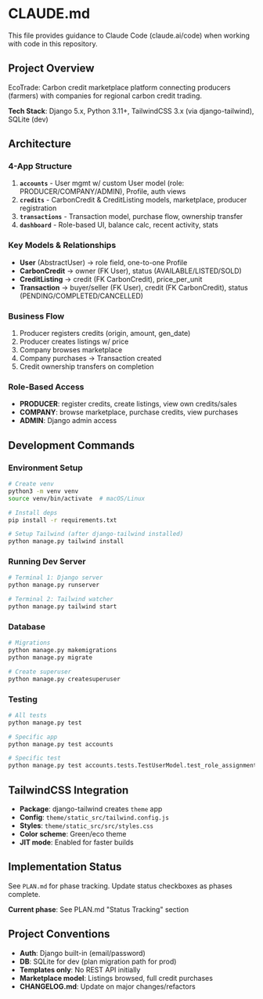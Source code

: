# CLAUDE.md

This file provides guidance to Claude Code (claude.ai/code) when working with code in this repository.

## Project Overview

EcoTrade: Carbon credit marketplace platform connecting producers (farmers) with companies for regional carbon credit trading.

**Tech Stack**: Django 5.x, Python 3.11+, TailwindCSS 3.x (via django-tailwind), SQLite (dev)

## Architecture

### 4-App Structure

1. **`accounts`** - User mgmt w/ custom User model (role: PRODUCER/COMPANY/ADMIN), Profile, auth views
2. **`credits`** - CarbonCredit & CreditListing models, marketplace, producer registration
3. **`transactions`** - Transaction model, purchase flow, ownership transfer
4. **`dashboard`** - Role-based UI, balance calc, recent activity, stats

### Key Models & Relationships

- **User** (AbstractUser) → role field, one-to-one Profile
- **CarbonCredit** → owner (FK User), status (AVAILABLE/LISTED/SOLD)
- **CreditListing** → credit (FK CarbonCredit), price_per_unit
- **Transaction** → buyer/seller (FK User), credit (FK CarbonCredit), status (PENDING/COMPLETED/CANCELLED)

### Business Flow

1. Producer registers credits (origin, amount, gen_date)
2. Producer creates listings w/ price
3. Company browses marketplace
4. Company purchases → Transaction created
5. Credit ownership transfers on completion

### Role-Based Access

- **PRODUCER**: register credits, create listings, view own credits/sales
- **COMPANY**: browse marketplace, purchase credits, view purchases
- **ADMIN**: Django admin access

## Development Commands

### Environment Setup
```bash
# Create venv
python3 -m venv venv
source venv/bin/activate  # macOS/Linux

# Install deps
pip install -r requirements.txt

# Setup Tailwind (after django-tailwind installed)
python manage.py tailwind install
```

### Running Dev Server
```bash
# Terminal 1: Django server
python manage.py runserver

# Terminal 2: Tailwind watcher
python manage.py tailwind start
```

### Database
```bash
# Migrations
python manage.py makemigrations
python manage.py migrate

# Create superuser
python manage.py createsuperuser
```

### Testing
```bash
# All tests
python manage.py test

# Specific app
python manage.py test accounts

# Specific test
python manage.py test accounts.tests.TestUserModel.test_role_assignment
```

## TailwindCSS Integration

- **Package**: django-tailwind creates `theme` app
- **Config**: `theme/static_src/tailwind.config.js`
- **Styles**: `theme/static_src/src/styles.css`
- **Color scheme**: Green/eco theme
- **JIT mode**: Enabled for faster builds

## Implementation Status

See `PLAN.md` for phase tracking. Update status checkboxes as phases complete.

**Current phase**: See PLAN.md "Status Tracking" section

## Project Conventions

- **Auth**: Django built-in (email/password)
- **DB**: SQLite for dev (plan migration path for prod)
- **Templates only**: No REST API initially
- **Marketplace model**: Listings browsed, full credit purchases
- **CHANGELOG.md**: Update on major changes/refactors
